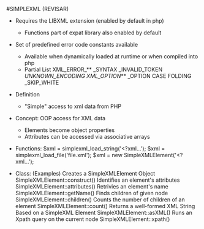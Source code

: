 #SIMPLEXML (REVISAR)

* Requires the LIBXML extension (enabled by default in php) 
	* Functions part of expat library also enabled by default
* Set of predefined error code constants available
	* Available when dynamically loaded at runtime or when compiled into php
	* Partial List
		XML_ERROR_**
			_SYNTAX
			_INVALID_TOKEN
			_UNKNOWN_ENCODING
		XML_OPTION_**
			_OPTION CASE FOLDING
				_SKIP_WHITE
* Definition
	* "Simple" access to xml data from PHP

* Concept: OOP access for XML data
	* Elements become object properties
	* Attributes can be accessed via associative arrays

* Functions:
	$xml = simplexml_load_string('<?xml...');
	$xml = simplexml_load_file('file.xml');
	$xml = new SimpleXMLElement('<?xml...');

* Class: (Examples)
	Creates a SimpleXMLElement Object
		SimpleXMLElement::construct()
	Identifies an element's attributes
		SimpleXMLElement::attributes()
	Retrivies an element's name
		SimpleXMLElement::getName()
	Finds children of given node
		SimpleXMLElement::children()
	Counts the number of children of an element
		SimpleXMLElement::count()
	Returns a well-formed XML String Based on a SimpleXML Element
		SimpleXMLElement::asXML()
	Runs an Xpath query on the current node
		SimpleXMLElement::xpath()


